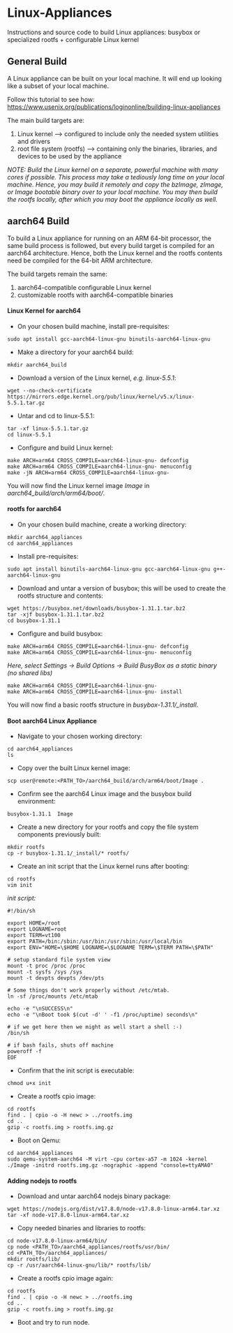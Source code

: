 # Linux-Appliances
Instructions and source code to build Linux appliances: busybox or specialized rootfs + configurable Linux kernel

## General Build
A Linux appliance can be built on your local machine. It will end up looking like a subset of your local machine.

Follow this tutorial to see how:
https://www.usenix.org/publications/loginonline/building-linux-appliances

The main build targets are:
1. Linux kernel --> configured to include only the needed system utilities and drivers
2. root file system (rootfs) --> containing only the binaries, libraries, and devices to be used by the appliance

*NOTE: Build the Linux kernel on a separate, powerful machine with many cores if possible.
This process may take a tediously long time on your local machine.
Hence, you may build it remotely and copy the bzImage, zImage, or Image bootable binary over to your local machine.
You may then build the rootfs locally, after which you may boot the appliance locally as well.*

## aarch64 Build
To build a Linux appliance for running on an ARM 64-bit processor, the same build process is followed,
but every build target is compiled for an aarch64 architecture.
Hence, both the Linux kernel and the rootfs contents need be compiled for the 64-bit ARM architecture.

The build targets remain the same:
1. aarch64-compatible configurable Linux kernel
2. customizable rootfs with aarch64-compatible binaries

#### Linux Kernel for aarch64
- On your chosen build machine, install pre-requisites:
```
sudo apt install gcc-aarch64-linux-gnu binutils-aarch64-linux-gnu
```
- Make a directory for your aarch64 build:
```
mkdir aarch64_build
```
- Download a version of the Linux kernel, *e.g. linux-5.5.1*:
```
wget --no-check-certificate https://mirrors.edge.kernel.org/pub/linux/kernel/v5.x/linux-5.5.1.tar.gz
```
- Untar and cd to linux-5.5.1:
```
tar -xf linux-5.5.1.tar.gz
cd linux-5.5.1
```
- Configure and build Linux kernel:
```
make ARCH=arm64 CROSS_COMPILE=aarch64-linux-gnu- defconfig
make ARCH=arm64 CROSS_COMPILE=aarch64-linux-gnu- menuconfig
make -jN ARCH=arm64 CROSS_COMPILE=aarch64-linux-gnu-
```

You will now find the Linux kernel image *Image* in *aarch64_build/arch/arm64/boot/*.

#### rootfs for aarch64
- On your chosen build machine, create a working directory:
```
mkdir aarch64_appliances
cd aarch64_appliances
```
- Install pre-requisites:
```
sudo apt install binutils-aarch64-linux-gnu gcc-aarch64-linux-gnu g++-aarch64-linux-gnu
```
- Download and untar a version of busybox; this will be used to create the rootfs structure and contents:
```
wget https://busybox.net/downloads/busybox-1.31.1.tar.bz2
tar -xjf busybox-1.31.1.tar.bz2
cd busybox-1.31.1
```
- Configure and build busybox:
```
make ARCH=arm64 CROSS_COMPILE=aarch64-linux-gnu- defconfig
make ARCH=arm64 CROSS_COMPILE=aarch64-linux-gnu- menuconfig
```
*Here, select Settings -> Build Options -> Build BusyBox as a static binary (no shared libs)*
```
make ARCH=arm64 CROSS_COMPILE=aarch64-linux-gnu-
make ARCH=arm64 CROSS_COMPILE=aarch64-linux-gnu- install
```

You will now find a basic rootfs structure in *busybox-1.31.1/_install*.

#### Boot aarch64 Linux Appliance
- Navigate to your chosen working directory:
```
cd aarch64_appliances
ls
```
- Copy over the built Linux kernel image:
```
scp user@remote:<PATH_TO>/aarch64_build/arch/arm64/boot/Image .
```
- Confirm see the aarch64 Linux image and the busybox build environment:
```
busybox-1.31.1  Image
```
- Create a new directory for your rootfs and copy the file system components previously built:
```
mkdir rootfs
cp -r busybox-1.31.1/_install/* rootfs/
```
- Create an init script that the Linux kernel runs after booting:
```
cd rootfs
vim init
```
*init script:*
```
#!/bin/sh

export HOME=/root
export LOGNAME=root
export TERM=vt100
export PATH=/bin:/sbin:/usr/bin:/usr/sbin:/usr/local/bin
export ENV="HOME=\$HOME LOGNAME=\$LOGNAME TERM=\$TERM PATH=\$PATH"

# setup standard file system view
mount -t proc /proc /proc
mount -t sysfs /sys /sys
mount -t devpts devpts /dev/pts

# Some things don't work properly without /etc/mtab.
ln -sf /proc/mounts /etc/mtab

echo -e "\nSUCCESS\n"
echo -e "\nBoot took $(cut -d' ' -f1 /proc/uptime) seconds\n"

# if we get here then we might as well start a shell :-) 
/bin/sh

# if bash fails, shuts off machine
poweroff -f
EOF
```
- Confirm that the init script is executable:
```
chmod u+x init
```
- Create a rootfs cpio image:
```
cd rootfs
find . | cpio -o -H newc > ../rootfs.img
cd ..
gzip -c rootfs.img > rootfs.img.gz
```
- Boot on Qemu:
```
cd aarch64_appliances 
sudo qemu-system-aarch64 -M virt -cpu cortex-a57 -m 1024 -kernel ./Image -initrd rootfs.img.gz -nographic -append "console=ttyAMA0"
```

#### Adding nodejs to rootfs
- Download and untar aarch64 nodejs binary package:
```
wget https://nodejs.org/dist/v17.8.0/node-v17.8.0-linux-arm64.tar.xz
tar -xf node-v17.8.0-linux-arm64.tar.xz
```
- Copy needed binaries and libraries to rootfs:
```
cd node-v17.8.0-linux-arm64/bin/
cp node <PATH_TO>/aarch64_appliances/rootfs/usr/bin/
cd <PATH_TO>/aarch64_appliances/
mkdir rootfs/lib/
cp -r /usr/aarch64-linux-gnu/lib/* rootfs/lib/
```
- Create a rootfs cpio image again:
```
cd rootfs
find . | cpio -o -H newc > ../rootfs.img
cd ..
gzip -c rootfs.img > rootfs.img.gz
```
- Boot and try to run node.
